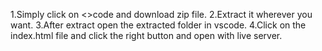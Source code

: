 1.Simply click on <>code and download zip file.
2.Extract it wherever you want.
3.After extract open the extracted folder in vscode.
4.Click on the index.html file and click  the right button and open with live server.
